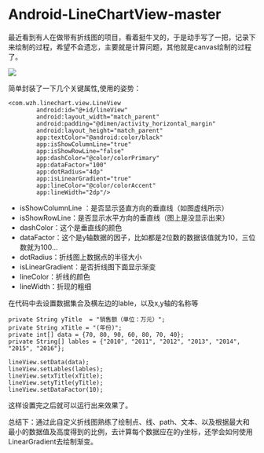 # Android-LineChartView-master
最近看到有人在做带有折线图的项目，看着挺牛叉的，于是动手写了一把，记录下来绘制的过程，希望不会遗忘，主要就是计算问题，其他就是canvas绘制的过程了。

![](https://upload-images.jianshu.io/upload_images/2018489-e604cab833d2dc07.jpg?imageMogr2/auto-orient/strip%7CimageView2/2/w/540)

简单封装了一下几个关键属性,使用的姿势：
```
<com.wzh.linechart.view.LineView
        android:id="@+id/lineView"
        android:layout_width="match_parent"
        android:padding="@dimen/activity_horizontal_margin"
        android:layout_height="match_parent"
        app:textColor="@android:color/black"
        app:isShowColumnLine="true"
        app:isShowRowLine="false"
        app:dashColor="@color/colorPrimary"
        app:dataFactor="100"
        app:dotRadius="4dp"
        app:isLinearGradient="true"
        app:lineColor="@color/colorAccent"
        app:lineWidth="2dp"/>

```
- isShowColumnLine ：是否显示竖直方向的垂直线（如图虚线所示）
- isShowRowLine：是否显示水平方向的垂直线（图上是没显示出来）
- dashColor：这个是垂直线的颜色
- dataFactor：这个是y轴数据的因子，比如都是2位数的数据该值就为10，三位数就为100...
- dotRadius：折线图上数据点的半径大小
- isLinearGradient：是否折线图下面显示渐变
- lineColor：折线的颜色
- lineWidth：折现的粗细

在代码中去设置数据集合及横左边的lable，以及x,y轴的名称等
```
private String yTitle  = "销售额（单位：万元）";
private String xTitle = "(年份)";
private int[] data = {70, 80, 90, 60, 80, 70, 40};
private String[] lables = {"2010", "2011", "2012", "2013", "2014", "2015", "2016"};

lineView.setData(data);
lineView.setLables(lables);
lineView.setxTitle(xTitle);
lineView.setyTitle(yTitle);
lineView.setDataFactor(10);

```

这样设置完之后就可以运行出来效果了。

总结下：通过此自定义折线图熟练了绘制点、线、path、文本、以及根据最大和最小的数据值及高度得到的比例，去计算每个数据应在的y坐标，还学会如何使用LinearGradient去绘制渐变。
